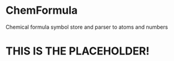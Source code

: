 # ChemFormula
Chemical formula symbol store and parser to atoms and numbers 

# THIS IS THE PLACEHOLDER!
